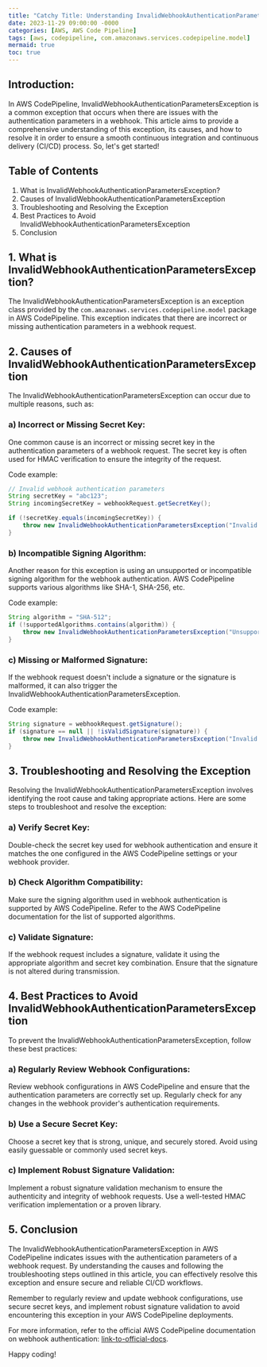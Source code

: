 ```yaml
---
title: "Catchy Title: Understanding InvalidWebhookAuthenticationParametersException in AWS CodePipeline"
date: 2023-11-29 09:00:00 -0000
categories: [AWS, AWS Code Pipeline]
tags: [aws, codepipeline, com.amazonaws.services.codepipeline.model]
mermaid: true
toc: true
---
```



## Introduction:
In AWS CodePipeline, InvalidWebhookAuthenticationParametersException is a common exception that occurs when there are issues with the authentication parameters in a webhook. This article aims to provide a comprehensive understanding of this exception, its causes, and how to resolve it in order to ensure a smooth continuous integration and continuous delivery (CI/CD) process. So, let's get started!

## Table of Contents
1. What is InvalidWebhookAuthenticationParametersException?
2. Causes of InvalidWebhookAuthenticationParametersException
3. Troubleshooting and Resolving the Exception
4. Best Practices to Avoid InvalidWebhookAuthenticationParametersException
5. Conclusion

## 1. What is InvalidWebhookAuthenticationParametersException?
The InvalidWebhookAuthenticationParametersException is an exception class provided by the `com.amazonaws.services.codepipeline.model` package in AWS CodePipeline. This exception indicates that there are incorrect or missing authentication parameters in a webhook request.

## 2. Causes of InvalidWebhookAuthenticationParametersException
The InvalidWebhookAuthenticationParametersException can occur due to multiple reasons, such as:

### a) Incorrect or Missing Secret Key:
One common cause is an incorrect or missing secret key in the authentication parameters of a webhook request. The secret key is often used for HMAC verification to ensure the integrity of the request.

Code example:
```java
// Invalid webhook authentication parameters
String secretKey = "abc123";
String incomingSecretKey = webhookRequest.getSecretKey();

if (!secretKey.equals(incomingSecretKey)) {
    throw new InvalidWebhookAuthenticationParametersException("Invalid secret key");
}
```

### b) Incompatible Signing Algorithm:
Another reason for this exception is using an unsupported or incompatible signing algorithm for the webhook authentication. AWS CodePipeline supports various algorithms like SHA-1, SHA-256, etc.

Code example:
```java
String algorithm = "SHA-512";
if (!supportedAlgorithms.contains(algorithm)) {
    throw new InvalidWebhookAuthenticationParametersException("Unsupported signing algorithm");
}
```

### c) Missing or Malformed Signature:
If the webhook request doesn't include a signature or the signature is malformed, it can also trigger the InvalidWebhookAuthenticationParametersException.

Code example:
```java
String signature = webhookRequest.getSignature();
if (signature == null || !isValidSignature(signature)) {
    throw new InvalidWebhookAuthenticationParametersException("Invalid signature");
}
```

## 3. Troubleshooting and Resolving the Exception
Resolving the InvalidWebhookAuthenticationParametersException involves identifying the root cause and taking appropriate actions. Here are some steps to troubleshoot and resolve the exception:

### a) Verify Secret Key:
Double-check the secret key used for webhook authentication and ensure it matches the one configured in the AWS CodePipeline settings or your webhook provider.

### b) Check Algorithm Compatibility:
Make sure the signing algorithm used in webhook authentication is supported by AWS CodePipeline. Refer to the AWS CodePipeline documentation for the list of supported algorithms.

### c) Validate Signature:
If the webhook request includes a signature, validate it using the appropriate algorithm and secret key combination. Ensure that the signature is not altered during transmission.

## 4. Best Practices to Avoid InvalidWebhookAuthenticationParametersException
To prevent the InvalidWebhookAuthenticationParametersException, follow these best practices:

### a) Regularly Review Webhook Configurations:
Review webhook configurations in AWS CodePipeline and ensure that the authentication parameters are correctly set up. Regularly check for any changes in the webhook provider's authentication requirements.

### b) Use a Secure Secret Key:
Choose a secret key that is strong, unique, and securely stored. Avoid using easily guessable or commonly used secret keys.

### c) Implement Robust Signature Validation:
Implement a robust signature validation mechanism to ensure the authenticity and integrity of webhook requests. Use a well-tested HMAC verification implementation or a proven library.

## 5. Conclusion
The InvalidWebhookAuthenticationParametersException in AWS CodePipeline indicates issues with the authentication parameters of a webhook request. By understanding the causes and following the troubleshooting steps outlined in this article, you can effectively resolve this exception and ensure secure and reliable CI/CD workflows.

Remember to regularly review and update webhook configurations, use secure secret keys, and implement robust signature validation to avoid encountering this exception in your AWS CodePipeline deployments.

For more information, refer to the official AWS CodePipeline documentation on webhook authentication: [link-to-official-docs].

Happy coding!

[link-to-official-docs]: https://docs.aws.amazon.com/codepipeline/latest/userguide/control-external-dash.html